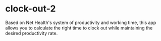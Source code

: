 # clock-out-2
Based on Net Health's system of productivity and working time, this app allows you to calculate the right time to clock out while maintaining the desired productivity rate.


